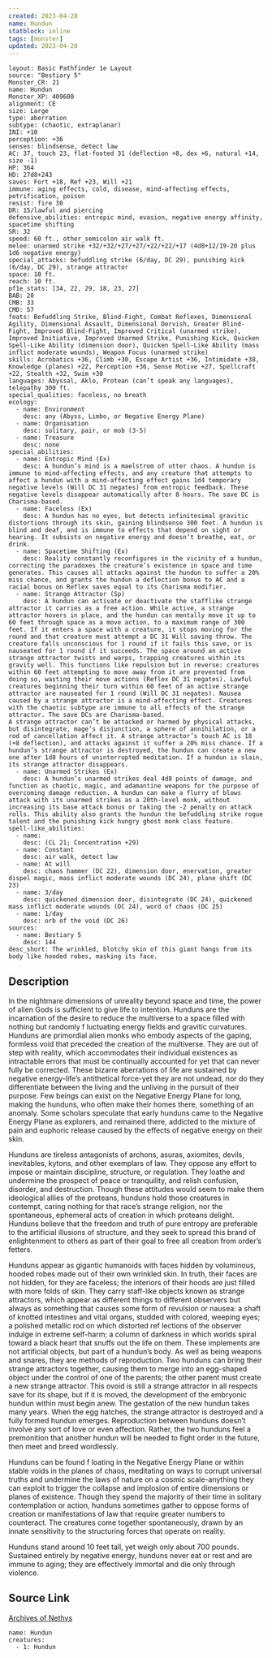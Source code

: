 ```yaml
---
created: 2023-04-28
name: Hundun
statblock: inline
tags: [monster]
updated: 2023-04-28
---
```

```statblock
layout: Basic Pathfinder 1e Layout
source: "Bestiary 5"
Monster_CR: 21
name: Hundun
Monster_XP: 409600
alignment: CE
size: Large
type: aberration
subtype: (chaotic, extraplanar)
INI: +10
perception: +36
senses: blindsense, detect law
AC: 37, touch 23, flat-footed 31 (deflection +8, dex +6, natural +14, size -1)
HP: 364
HD: 27d8+243
saves: Fort +18, Ref +23, Will +21
immune: aging effects, cold, disease, mind-affecting effects, petrification, poison
resist: fire 30
DR: 15/lawful and piercing
defensive_abilities: entropic mind, evasion, negative energy affinity, spacetime shifting
SR: 32
speed: 60 ft., other_semicolon air walk ft.
melee: unarmed strike +32/+32/+27/+27/+22/+22/+17 (4d8+12/19-20 plus 1d6 negative energy)
special_attacks: befuddling strike (6/day, DC 29), punishing kick (6/day, DC 29), strange attractor
space: 10 ft.
reach: 10 ft.
pf1e_stats: [34, 22, 29, 18, 23, 27]
BAB: 20
CMB: 33
CMD: 57
feats: Befuddling Strike, Blind-Fight, Combat Reflexes, Dimensional Agility, Dimensional Assault, Dimensional Dervish, Greater Blind-Fight, Improved Blind-Fight, Improved Critical (unarmed strike), Improved Initiative, Improved Unarmed Strike, Punishing Kick, Quicken Spell-Like Ability (dimension door), Quicken Spell-Like Ability (mass inflict moderate wounds), Weapon Focus (unarmed strike)
skills: Acrobatics +36, Climb +30, Escape Artist +36, Intimidate +38, Knowledge (planes) +22, Perception +36, Sense Motive +27, Spellcraft +22, Stealth +32, Swim +30
languages: Abyssal, Aklo, Protean (can’t speak any languages), telepathy 300 ft.
special_qualities: faceless, no breath
ecology:
  - name: Environment
    desc: any (Abyss, Limbo, or Negative Energy Plane)
  - name: Organisation
    desc: solitary, pair, or mob (3-5)
  - name: Treasure
    desc: none
special_abilities:
  - name: Entropic Mind (Ex)
    desc: A hundun’s mind is a maelstrom of utter chaos. A hundun is immune to mind-affecting effects, and any creature that attempts to affect a hundun with a mind-affecting effect gains 1d4 temporary negative levels (Will DC 31 negates) from entropic feedback. These negative levels disappear automatically after 8 hours. The save DC is Charisma-based.
  - name: Faceless (Ex)
    desc: A hundun has no eyes, but detects infinitesimal gravitic distortions through its skin, gaining blindsense 300 feet. A hundun is blind and deaf, and is immune to effects that depend on sight or hearing. It subsists on negative energy and doesn’t breathe, eat, or drink.
  - name: Spacetime Shifting (Ex)
    desc: Reality constantly reconfigures in the vicinity of a hundun, correcting the paradoxes the creature’s existence in space and time generates. This causes all attacks against the hundun to suffer a 20% miss chance, and grants the hundun a deflection bonus to AC and a racial bonus on Reflex saves equal to its Charisma modifier.
  - name: Strange Attractor (Sp)
    desc: A hundun can activate or deactivate the stafflike strange attractor it carries as a free action. While active, a strange attractor hovers in place, and the hundun can mentally move it up to 60 feet through space as a move action, to a maximum range of 300 feet. If it enters a space with a creature, it stops moving for the round and that creature must attempt a DC 31 Will saving throw. The creature falls unconscious for 1 round if it fails this save, or is nauseated for 1 round if it succeeds. The space around an active strange attractor twists and warps, trapping creatures within its gravity well. This functions like repulsion but in reverse: creatures within 60 feet attempting to move away from it are prevented from doing so, wasting their move actions (Reflex DC 31 negates). Lawful creatures beginning their turn within 60 feet of an active strange attractor are nauseated for 1 round (Will DC 31 negates). Nausea caused by a strange attractor is a mind-affecting effect. Creatures with the chaotic subtype are immune to all effects of the strange attractor. The save DCs are Charisma-based.
A strange attractor can’t be attacked or harmed by physical attacks, but disintegrate, mage’s disjunction, a sphere of annihilation, or a rod of cancellation affect it. A strange attractor’s touch AC is 18 (+8 deflection), and attacks against it suffer a 20% miss chance. If a hundun’s strange attractor is destroyed, the hundun can create a new one after 1d8 hours of uninterrupted meditation. If a hundun is slain, its strange attractor disappears.
  - name: Unarmed Strikes (Ex)
    desc: A hundun’s unarmed strikes deal 4d8 points of damage, and function as chaotic, magic, and adamantine weapons for the purpose of overcoming damage reduction. A hundun can make a flurry of blows attack with its unarmed strikes as a 20th-level monk, without increasing its base attack bonus or taking the -2 penalty on attack rolls. This ability also grants the hundun the befuddling strike rogue talent and the punishing kick hungry ghost monk class feature.
spell-like_abilities:
  - name:
    desc: (CL 21; Concentration +29)
  - name: Constant
    desc: air walk, detect law
  - name: At will
    desc: chaos hammer (DC 22), dimension door, enervation, greater dispel magic, mass inflict moderate wounds (DC 24), plane shift (DC 23)
  - name: 3/day
    desc: quickened dimension door, disintegrate (DC 24), quickened mass inflict moderate wounds (DC 24), word of chaos (DC 25)
  - name: 1/day
    desc: orb of the void (DC 26)
sources:
  - name: Bestiary 5
    desc: 144
desc_short: The wrinkled, blotchy skin of this giant hangs from its body like hooded robes, masking its face.
```
## Description
In the nightmare dimensions of unreality beyond space and time, the power of alien Gods is sufficient to give life to intention. Hunduns are the incarnation of the desire to reduce the multiverse to a space filled with nothing but randomly f luctuating energy fields and gravitic curvatures. Hunduns are primordial alien monks who embody aspects of the gaping, formless void that preceded the creation of the multiverse. They are out of step with reality, which accommodates their individual existences as intractable errors that must be continually accounted for yet that can never fully be corrected. These bizarre aberrations of life are sustained by negative energy-life’s antithetical force-yet they are not undead, nor do they differentiate between the living and the unliving in the pursuit of their purpose. Few beings can exist on the Negative Energy Plane for long, making the hunduns, who often make their homes there, something of an anomaly. Some scholars speculate that early hunduns came to the Negative Energy Plane as explorers, and remained there, addicted to the mixture of pain and euphoric release caused by the effects of negative energy on their skin.

 Hunduns are tireless antagonists of archons, asuras, axiomites, devils, inevitables, kytons, and other exemplars of law. They oppose any effort to impose or maintain discipline, structure, or regulation. They loathe and undermine the prospect of peace or tranquility, and relish confusion, disorder, and destruction. Though these attitudes would seem to make them ideological allies of the proteans, hunduns hold those creatures in contempt, caring nothing for that race’s strange religion, nor the spontaneous, ephemeral acts of creation in which proteans delight. Hunduns believe that the freedom and truth of pure entropy are preferable to the artificial illusions of structure, and they seek to spread this brand of enlightenment to others as part of their goal to free all creation from order’s fetters.

 Hunduns appear as gigantic humanoids with faces hidden by voluminous, hooded robes made out of their own wrinkled skin. In truth, their faces are not hidden, for they are faceless; the interiors of their hoods are just filled with more folds of skin. They carry staff-like objects known as strange attractors, which appear as different things to different observers but always as something that causes some form of revulsion or nausea: a shaft of knotted intestines and vital organs, studded with colored, weeping eyes; a polished metallic rod on which distorted ref lections of the observer indulge in extreme self-harm; a column of darkness in which worlds spiral toward a black heart that snuffs out the life on them. These implements are not artificial objects, but part of a hundun’s body. As well as being weapons and snares, they are methods of reproduction. Two hunduns can bring their strange attractors together, causing them to merge into an egg-shaped object under the control of one of the parents; the other parent must create a new strange attractor. This ovoid is still a strange attractor in all respects save for its shape, but if it is moved, the development of the embryonic hundun within must begin anew. The gestation of the new hundun takes many years. When the egg hatches, the strange attractor is destroyed and a fully formed hundun emerges. Reproduction between hunduns doesn’t involve any sort of love or even affection. Rather, the two hunduns feel a premonition that another hundun will be needed to fight order in the future, then meet and breed wordlessly.

 Hunduns can be found f loating in the Negative Energy Plane or within stable voids in the planes of chaos, meditating on ways to corrupt universal truths and undermine the laws of nature on a cosmic scale-anything they can exploit to trigger the collapse and implosion of entire dimensions or planes of existence. Though they spend the majority of their time in solitary contemplation or action, hunduns sometimes gather to oppose forms of creation or manifestations of law that require greater numbers to counteract. The creatures come together spontaneously, drawn by an innate sensitivity to the structuring forces that operate on reality.

 Hunduns stand around 10 feet tall, yet weigh only about 700 pounds. Sustained entirely by negative energy, hunduns never eat or rest and are immune to aging; they are effectively immortal and die only through violence.
## Source Link
[Archives of Nethys](https://aonprd.com/MonsterDisplay.aspx?ItemName=Hundun)
```encounter-table
name: Hundun
creatures:
  - 1: Hundun
```
